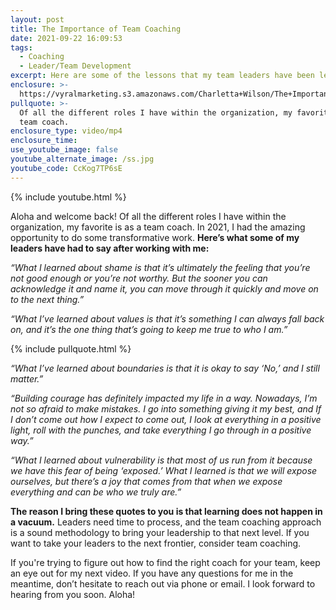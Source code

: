 ```yaml
---
layout: post
title: The Importance of Team Coaching
date: 2021-09-22 16:09:53
tags:
  - Coaching
  - Leader/Team Development
excerpt: Here are some of the lessons that my team leaders have been learning.
enclosure: >-
  https://vyralmarketing.s3.amazonaws.com/Charletta+Wilson/The+Importance+of+Team+Coaching.mp4
pullquote: >-
  Of all the different roles I have within the organization, my favorite is as a
  team coach.
enclosure_type: video/mp4
enclosure_time:
use_youtube_image: false
youtube_alternate_image: /ss.jpg
youtube_code: CcKog7TP6sE
---
```

{% include youtube.html %}

Aloha and welcome back\! Of all the different roles I have within the organization, my favorite is as a team coach. In 2021, I had the amazing opportunity to do some transformative work. **Here’s what some of my leaders have had to say after working with me:**

*“What I learned about shame is that it’s ultimately the feeling that you’re not good enough or you’re not worthy. But the sooner you can acknowledge it and name it, you can move through it quickly and move on to the next thing.”*

*“What I’ve learned about values is that it’s something I can always fall back on, and it’s the one thing that’s going to keep me true to who I am.”*

{% include pullquote.html %}

*“What I’ve learned about boundaries is that it is okay to say ‘No,’ and I still matter.”*

*“Building courage has definitely impacted my life in a way. Nowadays, I’m not so afraid to make mistakes. I go into something giving it my best, and If I don’t come out how I expect to come out, I look at everything in a positive light, roll with the punches, and take everything I go through in a positive way.”*

*“What I learned about vulnerability is that most of us run from it because we have this fear of being ‘exposed.’ What I learned is that we will expose ourselves, but there’s a joy that comes from that when we expose everything and can be who we truly are.”*

**The reason I bring these quotes to you is that learning does not happen in a vacuum.** Leaders need time to process, and the team coaching approach is a sound methodology to bring your leadership to that next level. If you want to take your leaders to the next frontier, consider team coaching.

If you're trying to figure out how to find the right coach for your team, keep an eye out for my next video. If you have any questions for me in the meantime, don’t hesitate to reach out via phone or email. I look forward to hearing from you soon. Aloha\!
